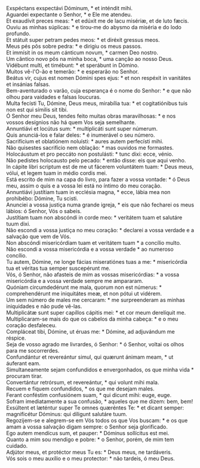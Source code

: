 <div class="dropcap text-justify">Exspéctans exspectávi Dóminum, * et inténdit mihi.</div>
<div class="dropcap text-justify">Aguardei expectante o Senhor, * e Ele me atendeu.</div>
<div class="text-justify">Et exaudívit preces meas: * et edúxit me de lacu misériæ, et de luto fæcis.</div>
<div class="text-justify">Ouviu as minhas súplicas: * e tirou-me do abysmo da miséria e do lodo profundo.</div>
<div class="text-justify">Et státuit super petram pedes meos: * et diréxit gressus meos.</div>
<div class="text-justify">Meus pés pôs sobre pedra: * e dirigiu os meus passos.</div>
<div class="text-justify">Et immísit in os meum cánticum novum, * carmen Deo nostro.</div>
<div class="text-justify">Um cântico novo pôs na minha boca, * uma canção ao nosso Deus.</div>
<div class="text-justify">Vidébunt multi, et timébunt: * et sperábunt in Dómino.</div>
<div class="text-justify">Muitos vê-l'O-ão e temerão: * e esperarão no Senhor.</div>
<div class="text-justify">Beátus vir, cujus est nomen Dómini spes ejus: * et non respéxit in vanitátes et insánias falsas.</div>
<div class="text-justify">Bem-aventurado o varão, cuja esperança é o nome do Senhor: * e que não olhou para vaidades e falsas loucuras.</div>
<div class="text-justify">Multa fecísti Tu, Dómine, Deus meus, mirabília tua: * et cogitatiónibus tuis non est qui símilis sit tibi.</div>
<div class="text-justify">Ó Senhor meu Deus, tendes feito muitas obras maravilhosas: * e nos vossos desígnios não há quem Vos seja semelhante.</div>
<div class="text-justify">Annuntiávi et locútus sum: * multiplicáti sunt super númerum.</div>
<div class="text-justify">Quis anunciá-los e falar deles: * é inumerável o seu número.</div>
<div class="text-justify">Sacrifícium et oblatiónem noluísti: * aures autem perfecísti mihi.</div>
<div class="text-justify">Não quisestes sacrifício nem oblação: * mas ouvidos me formastes.</div>
<div class="text-justify">Holocáustum et pro peccáto non postulásti: * tunc dixi: ecce, vénio.</div>
<div class="text-justify">Não pedistes holocausto pelo pecado: * então disse: eis que aqui venho.</div>
<div class="text-justify">In cápite libri scriptum est de me ut fácerem voluntátem tuam: * Deus meus, vólui, et legem tuam in médio cordis mei.</div>
<div class="text-justify">Está escrito de mim na capa do livro, para fazer a vossa vontade: * ó Deus meu, assim o quis e a vossa lei está no íntimo do meu coração.</div>
<div class="text-justify">Annuntiávi justítiam tuam in ecclésia magna, * ecce, lábia mea non prohibébo: Dómine, Tu scisti.</div>
<div class="text-justify">Anunciei a vossa justiça numa grande igreja, * eis que não fecharei os meus lábios: ó Senhor, Vós o sabeis.</div>
<div class="text-justify">Justítiam tuam non abscóndi in corde meo: * veritátem tuam et salutáre tuum dixi.</div>
<div class="text-justify">Não escondi a vossa justiça no meu coração: * declarei a vossa verdade e a salvação que vem de Vós.</div>
<div class="text-justify">Non abscóndi misericórdiam tuam et veritátem tuam * a concílio multo.</div>
<div class="text-justify">Não escondi a vossa misericórdia e a vossa verdade * ao numeroso concílio.</div>
<div class="text-justify">Tu autem, Dómine, ne longe fácias miseratiónes tuas a me: * misericórdia tua et véritas tua semper suscepérunt me.</div>
<div class="text-justify">Vós, ó Senhor, não afasteis de mim as vossas misericórdias: * a vossa misericórdia e a vossa verdade sempre me ampararam.</div>
<div class="text-justify">Quóniam circumdedérunt me mala, quorum non est númerus: * comprehendérunt me iniquitátes meæ, et non pótui ut vidérem.</div>
<div class="text-justify">Um sem número de males me cercaram: * me surpreenderam as minhas iniquidades e não pude vê-las.</div>
<div class="text-justify">Multiplicátæ sunt super capíllos cápitis mei: * et cor meum derelíquit me.</div>
<div class="text-justify">Multiplicaram-se mais do que os cabelos da minha cabeça: * e o meu coração desfaleceu.</div>
<div class="text-justify">Compláceat tibi, Dómine, ut éruas me: * Dómine, ad adjuvándum me réspice.</div>
<div class="text-justify">Seja de vosso agrado me livrardes, ó Senhor: * ó Senhor, voltai os olhos para me socorrerdes.</div>
<div class="text-justify">Confundántur et revereántur simul, qui quærunt ánimam meam, * ut áuferant eam.</div>
<div class="text-justify">Simultaneamente sejam confundidos e envergonhados, os que minha vida * procuram tirar.</div>
<div class="text-justify">Convertántur retrórsum, et revereántur, * qui volunt mihi mala.</div>
<div class="text-justify">Recuem e fiquem confundidos, * os que me desejam males.</div>
<div class="text-justify">Ferant conféstim confusiónem suam, * qui dicunt mihi: euge, euge.</div>
<div class="text-justify">Sofram imediatamente a sua confusão, * aqueles que me dizem: bem, bem!</div>
<div class="text-justify">Exsúltent et læténtur super Te omnes quæréntes Te: * et dicant semper: magnificétur Dóminus: qui díligunt salutáre tuum.</div>
<div class="text-justify">Regozijem-se e alegrem-se em Vós todos os que Vos buscam: * e os que amam a vossa salvação digam sempre: o Senhor seja glorificado.</div>
<div class="text-justify">Ego autem mendícus sum, et pauper: * Dóminus sollícitus est mei.</div>
<div class="text-justify">Quanto a mim sou mendigo e pobre: * o Senhor, porém, de mim tem cuidado.</div>
<div class="text-justify">Adjútor meus, et protéctor meus Tu es: * Deus meus, ne tardáveris.</div>
<div class="text-justify">Vós sois o meu auxílio e o meu protector: * não tardeis, ó meu Deus.</div>
